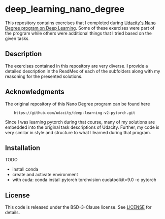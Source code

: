 # deep_learning_nano_degree

This repository contains exercises that I completed during [Udacity's Nano Degree program on Deep Learning](https://www.udacity.com/course/deep-learning-nanodegree--nd101). Some of these exercises were part of the program while others were additional things that I tried based on the given tasks.

## Description

The exercises contained in this repository are very diverse. I provide a detailed description in the ReadMex of each of the subfolders along with my reasoning for the presented solutions.

## Acknowledgments

The original repository of this Nano Degree program can be found here

```
    https://github.com/udacity/deep-learning-v2-pytorch.git
```

Since I was learning pytorch during that course, many of my solutions are embedded into the original task descriptions of Udacity. Further, my code is very similar in style and structure to what I learned during that program.

## Installation

TODO
* install conda
* create and activate environment
* with cuda: conda install pytorch torchvision cudatoolkit=9.0 -c pytorch

## License

This code is released under the BSD-3-Clause license. See [LICENSE](LICENSE) for details.
